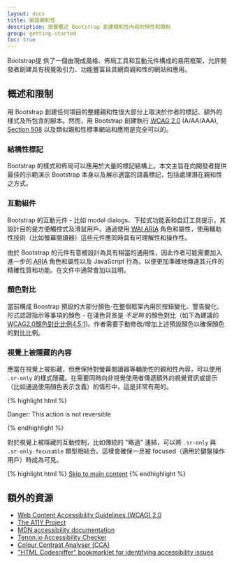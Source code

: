 ```yaml
---
layout: docs
title: 網頁親和性
description: 簡要概述 Bootstrap 創建親和性內容的特性和限制
group: getting-started
toc: true
---
```


Bootstrap提 供了一個由現成風格、佈局工具和互動元件構成的易用框架，允許開發者創建具有視覺吸引力、功能豐富且具網頁親和性的網站和應用。

## 概述和限制

用 Bootstrap 創建任何項目的整體親和性很大部分上取決於作者的標記、額外的樣式及所包含的腳本。然而，用 Bootstrap 創建執行 [<abbr title="Web Content Accessibility Guidelines">WCAG</abbr> 2.0](https://www.w3.org/TR/WCAG20/) (A/AA/AAA), [Section 508](https://www.section508.gov/) 以及類似親和性標準網站和應用是完全可以的。


### 結構性標記

Bootstrap 的樣式和佈局可以應用於大量的標記結構上。本文主旨在向開發者提供最佳的示範演示 Bootstrap 本身以及展示適當的語義標記，包括處理潛在親和性之方式。

### 互動組件

Bootstrap 的互動元件 - 比如 modal dialogs、下拉式功能表和自訂工具提示，其設計目的是方便觸控式及滑鼠用戶。通過使用 [<abbr title="Web Accessibility Initiative">WAI</abbr> <abbr title="Accessible Rich Internet Applications">ARIA</abbr>](https://www.w3.org/WAI/intro/aria) 角色和屬性，使用輔助性技術（比如螢幕閱讀器）這些元件應同時具有可理解性和操作性。

由於 Bootstrap 的元件有意被設計為具有相當的通用性，因此作者可能需要加入進一步的 <abbr title="Accessible Rich Internet Applications">ARIA</abbr> 角色和屬性以及 JavaScript 行為，以便更加準確地傳達其元件的精確性質和功能。在文件中通常會加以註明。

### 顏色對比

當前構成 Boostrap 預設的大部分顏色-在整個框架內用於按鈕變化、警告變化、形式認證指示等事項的顏色 - 在淺色背景是 *不足夠* 的顏色對比（如下為建議的 [WCAG2.0顏色對比比例4.5:1](https://www.w3.org/TR/UNDERSTANDING-WCAG20/visual-audio-contrast-contrast.html))。作者需要手動修改/增加上述預設顏色以確保顏色的對比比例。

### 視覺上被隱藏的內容

應當在視覺上被影藏，但應保持對螢幕閱讀器等輔助性的親和性內容，可以使用 `.sr-only` 的樣式隱藏。在需要同時向非視覺使用者傳遞額外的視覺資訊或提示（比如通過使用顏色表示含義）的情形中，這是非常有用的。

{% highlight html %}
<p class="text-danger">
  <span class="sr-only">Danger: </span>
  This action is not reversible
</p>
{% endhighlight %}

對於視覺上被隱藏的互動控制，比如傳統的 "略過" 連結，可以將 `.sr-only` 與 `.sr-only-focusable` 類型相結合。這樣會確保一旦被 focused（適用於鍵盤操作用戶）時成為可見。

{% highlight html %}
<a class="sr-only sr-only-focusable" href="#content">Skip to main content</a>
{% endhighlight %}

## 額外的資源

- [Web Content Accessibility Guidelines (WCAG) 2.0](https://www.w3.org/TR/WCAG20/)
- [The A11Y Project](http://a11yproject.com/)
- [MDN accessibility documentation](https://developer.mozilla.org/en-US/docs/Web/Accessibility)
- [Tenon.io Accessibility Checker](https://tenon.io/)
- [Colour Contrast Analyser (CCA)](https://www.paciellogroup.com/resources/contrastanalyser/)
- ["HTML Codesniffer" bookmarklet for identifying accessibility issues](https://github.com/squizlabs/HTML_CodeSniffer)
